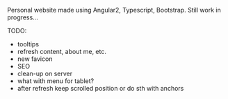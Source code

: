 Personal website made using Angular2, Typescript, Bootstrap.
Still work in progress...







TODO:
- tooltips
- refresh content, about me, etc.
- new favicon
- SEO
- clean-up on server
- what with menu for tablet?
- after refresh keep scrolled position or do sth with anchors

